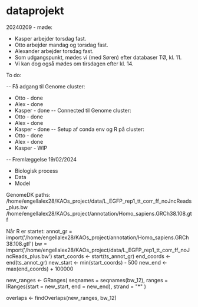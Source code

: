 # dataprojekt

20240209 - møde:
- Kasper arbejder torsdag fast. 
- Otto arbejder mandag og torsdag fast.
- Alexander arbejder torsdag fast.
- Som udgangspunkt, mødes vi (med Søren) efter databaser TØ, kl. 11. 
- Vi kan dog også mødes om tirsdagen efter kl. 14. 



To do:

-- Få adgang til Genome cluster:
- Otto - done
- Alex - done
- Kasper - done
-- Connected til Genome cluster:
- Otto - done
- Alex - done
- Kasper - done
-- Setup af conda env og R på cluster:
- Otto - done
- Alex - done
- Kasper - WIP

-- Fremlæggelse 19/02/2024
- Biologisk process
- Data
- Model

GenomeDK paths:
/home/engellalex28/KAOs_project/data/L_EGFP_rep1_tt_corr_ff_noJncReads_plus.bw
/home/engellalex28/KAOs_project/annotation/Homo_sapiens.GRCh38.108.gtf

Når R er startet:
annot_gr = import('/home/engellalex28/KAOs_project/annotation/Homo_sapiens.GRCh38.108.gtf')
bw = import('/home/engellalex28/KAOs_project/data/L_EGFP_rep1_tt_corr_ff_noJncReads_plus.bw')
start_coords <- start(ts_annot_gr)
end_coords <- end(ts_annot_gr)
new_start <- min(start_coords) - 500
new_end <- max(end_coords) + 100000

new_ranges <- GRanges(
  seqnames = seqnames(bw_12),
  ranges = IRanges(start = new_start, end = new_end),
  strand = "*"
)

overlaps <- findOverlaps(new_ranges, bw_12)

